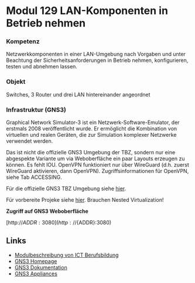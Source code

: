 # Modul 129 LAN-Komponenten in Betrieb nehmen

### Kompetenz

Netzwerkkomponenten in einer LAN-Umgebung nach Vorgaben und unter Beachtung der Sicherheitsanforderungen in Betrieb nehmen, konfigurieren, testen und abnehmen lassen.
### Objekt

Switches, 3 Router und drei LAN hintereinander angeordnet

### Infrastruktur (GNS3)

Graphical Network Simulator-3 ist ein Netzwerk-Software-Emulator, der erstmals 2008 veröffentlicht wurde. Er ermöglicht die Kombination von virtuellen und realen Geräten, die zur Simulation komplexer Netzwerke verwendet werden.

Das ist nicht die offizielle GNS3 Umgebung der TBZ, sondern nur eine abgespekte Variante um via Weboberfläche ein paar Layouts erzeugen zu können. Es fehlt IOU. OpenVPN funktioniert nur über WireGuard (d.h. zuerst WireGuard aktivieren, dann OpenVPN). Zugriffsinformationen für OpenVPN, siehe Tab ACCESSING.

Für die offizielle GNS3 TBZ Umgebung siehe [hier](https://gitlab.com/ch-tbz-it/Stud/allgemein/tbzcloud-gns3).

Für vorbereite Projeke siehe [hier](https://github.com/mc-b/lerngns3/tree/main/projects#gns3-projekte). Brauchen Nested Virtualization!

**Zugriff auf GNS3 Weboberfläche**

  [http://${ADDR}:3080](http://${ADDR}:3080)
  
## Links

* [Modulbeschreibung von ICT Berufsbildung](https://www.modulbaukasten.ch/module/145/3/de-DE?title=Netzwerk-betreiben-und-erweitern)
* [GNS3 Homepage](https://www.gns3.com/)
* [GNS3 Dokumentation](https://docs.gns3.com/docs/)
* [GNS3 Appliances](https://gns3.com/marketplace/appliances)

